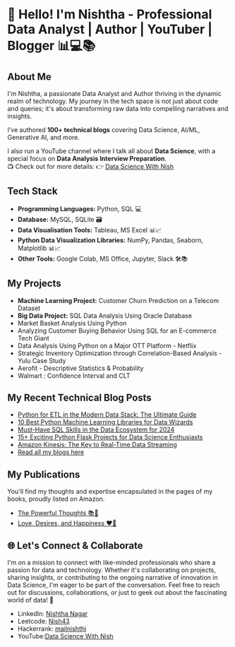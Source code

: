 # 👋 Hello! I'm Nishtha - Professional Data Analyst | Author | YouTuber | Blogger 📊💻📚

## About Me
I'm Nishtha, a passionate Data Analyst and Author thriving in the dynamic realm of technology. My journey in the tech space is not just about code and queries; it's about transforming raw data into compelling narratives and insights. 

I’ve authored **100+ technical blogs** covering Data Science, AI/ML, Generative AI, and more. 

I also run a YouTube channel where I talk all about **Data Science**, with a special focus on **Data Analysis Interview Preparation**.  
📺 Check out for more details: 👉 [Data Science With Nish](https://www.youtube.com/@datasciencewithnish) 

## Tech Stack 
- **Programming Languages:** Python, SQL 💻
- **Database:** MySQL, SQLite 🗃️
- **Data Visualisation Tools:** Tableau, MS Excel 📊📈
- **Python Data Visualization Libraries:** NumPy, Pandas, Seaborn, Matplotlib 📊📈
- **Other Tools:** Google Colab, MS Office, Jupyter, Slack 🛠️📚

## My Projects
- **Machine Learning Project:** Customer Churn Prediction on a Telecom Dataset
- **Big Data Project:** SQL Data Analysis Using Oracle Database
- Market Basket Analysis Using Python 
- Analyzing Customer Buying Behavior Using SQL for an E-commerce Tech Giant
- Data Analysis Using Python on a Major OTT Platform - Netflix
- Strategic Inventory Optimization through Correlation-Based Analysis - Yulu Case Study
- Aerofit - Descriptive Statistics & Probability
- Walmart : Confidence Interval and CLT

## My Recent Technical Blog Posts 
- [Python for ETL in the Modern Data Stack: The Ultimate Guide](https://www.projectpro.io/article/python-etl/942)
- [10 Best Python Machine Learning Libraries for Data Wizards](https://www.projectpro.io/article/python-machine-learning-libraries/934)
- [Must-Have SQL Skills in the Data Ecosystem for 2024](https://www.projectpro.io/article/sql-skills/928)
- [15+ Exciting Python Flask Projects for Data Science Enthusiasts](https://www.projectpro.io/article/python-flask-projects/852)
- [Amazon Kinesis: The Key to Real-Time Data Streaming](https://www.projectpro.io/article/amazon-kinesis/818)
- [Read all my blogs here](https://www.projectpro.io/blog/author/nishtha) 

## My Publications 
You'll find my thoughts and expertise encapsulated in the pages of my books, proudly listed on Amazon. 
- [The Powerful Thoughts 📚💭](https://www.amazon.in/Powerful-Thoughts-Nishtha-Nagar/dp/1637148585)
- [Love, Desires, and Happiness ❤️🌟](https://www.amazon.in/LOVE-DESIRES-HAPPINESS-Nishtha-Nagar/dp/1636065600)

## 🌐 Let's Connect & Collaborate
I'm on a mission to connect with like-minded professionals who share a passion for data and technology. Whether it's collaborating on projects, sharing insights, or contributing to the ongoing narrative of innovation in Data Science, I'm eager to be part of the conversation. Feel free to reach out for discussions, collaborations, or just to geek out about the fascinating world of data! 🚀
- LinkedIn: [Nishtha Nagar](https://www.linkedin.com/in/nishtha-nagar-228220262/)
- Leetcode: [Nish43](https://leetcode.com/Nish43/)
- Hackerrank: [mailnishthi](https://www.hackerrank.com/profile/mailnishthi)
- YouTube:[Data Science With Nish](https://www.youtube.com/@datasciencewithnish)  
